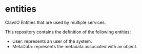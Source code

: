 # entities
ClawIO Entities that are used by multiple services.

This repository contains the definition of the following entities:

* User: represents an user of the system.
* MetaData: represents the metadata associated with an object.
